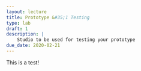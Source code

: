 ```yaml
---
layout: lecture
title: Prototype &#35;1 Testing
type: lab
draft: 1
description: |
    Studio to be used for testing your prototype
due_date: 2020-02-21
---
```


This is a test!